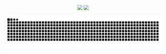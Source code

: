 <p align="center">
<img width="430" src="https://github-readme-stats.vercel.app/api?username=Msg-Lbo&show_icons=true&border_color=ffffff&bg_color=ffffff" />
 <img width="430" src="https://count.getloli.com/@Msg-Lbo?name=Msg-Lbo&theme=booru-lewd&padding=8&offset=0&align=center&scale=2&pixelated=1&darkmode=1&num=24130801" />
</p>
  

<img align="center" src="./images/github-user-contribution.svg"/>
